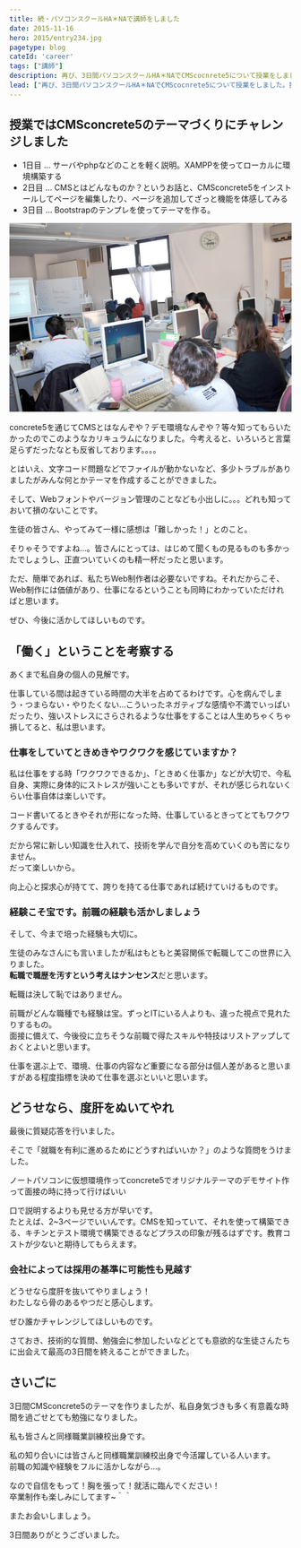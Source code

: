 ```yaml
---
title: 続・パソコンスクールHA＊NAで講師をしました
date: 2015-11-16
hero: 2015/entry234.jpg
pagetype: blog
cateId: 'career'
tags: ["講師"]
description: 再び、3日間パソコンスクールHA＊NAでCMScocnrete5について授業をしました。授業内容、想ったこと、感じた事をまとめます。
lead: ["再び、3日間パソコンスクールHA＊NAでCMScocnrete5について授業をしました。授業内容、想ったこと、感じた事をまとめます。"]
---
```

## 授業ではCMSconcrete5のテーマづくりにチャレンジしました

* 1日目 … サーバやphpなどのことを軽く説明。XAMPPを使ってローカルに環境構築する
* 2日目 … CMSとはどんなものか？というお話と、CMSconcrete5をインストールしてページを編集したり、ページを追加してざっと機能を体感してみる
* 3日目 … Bootstrapのテンプレを使ってテーマを作る。

![授業風景](./images/2015/entry234-1.jpg)

concrete5を通じてCMSとはなんぞや？デモ環境なんぞや？等々知ってもらいたかったのでこのようなカリキュラムになりました。今考えると、いろいろと言葉足らずだったなとも反省しております。。。。

とはいえ、文字コード問題などでファイルが動かないなど、多少トラブルがありましたがみんな何とかテーマを作成することができました。

そして、Webフォントやバージョン管理のことなども小出しに。。。どれも知っておいて損のないことです。

生徒の皆さん、やってみて一様に感想は「難しかった！」とのこと。

そりゃそうですよね…。皆さんにとっては、はじめて聞くもの見るものも多かったでしょうし、正直ついていくのも精一杯だったと思います。

ただ、簡単であれば、私たちWeb制作者は必要ないですね。それだからこそ、Web制作には価値があり、仕事になるということも同時にわかっていただければと思います。

ぜひ、今後に活かしてほしいものです。


## 「働く」ということを考察する
あくまで私自身の個人の見解です。

仕事している間は起きている時間の大半を占めてるわけです。心を病んでしまう・つまらない・やりたくない…こういったネガティブな感情や不満でいっぱいだったり、強いストレスにさらされるような仕事をすることは人生めちゃくちゃ損してると、私は思います。

### 仕事をしていてときめきやワクワクを感じていますか？

私は仕事をする時「ワクワクできるか」、「ときめく仕事か」などが大切で、今私自身、実際に身体的にストレスが強いことも多いですが、それが感じられないくらい仕事自体は楽しいです。

コード書いてるときやそれが形になった時、仕事しているときってとてもワクワクするんです。

だから常に新しい知識を仕入れて、技術を学んで自分を高めていくのも苦になりません。<br>
だって楽しいから。

向上心と探求心が持てて、誇りを持てる仕事であれば続けていけるものです。

### 経験こそ宝です。前職の経験も活かしましょう
そして、今まで培った経験も大切に。

生徒のみなさんにも言いましたが私はもともと美容関係で転職してこの世界に入りました。<br>
**転職で職歴を汚すという考えはナンセンス**だと思います。

転職は決して恥ではありません。

前職がどんな職種でも経験は宝。ずっとITにいる人よりも、違った視点で見れたりするもの。<br>
面接に備えて、今後役に立ちそうな前職で得たスキルや特技はリストアップしておくとよいと思います。

仕事を選ぶ上で、環境、仕事の内容など重要になる部分は個人差があると思いますがある程度指標を決めて仕事を選ぶといいと思います。

## どうせなら、度肝をぬいてやれ
最後に質疑応答を行いました。

そこで「就職を有利に進めるためにどうすればいいか？」のような質問をうけました。

ノートパソコンに仮想環境作ってconcrete5でオリジナルテーマのデモサイト作って面接の時に持って行けばいい

口で説明するよりも見せる方が早いです。<br>
たとえば、2~3ページでいいんです。CMSを知っていて、それを使って構築できる、キチンとテスト環境で構築できるなどプラスの印象が残るはずです。教育コストが少ないと期待してもらえます。

### 会社によっては採用の基準に可能性も見越す
どうせなら度肝を抜いてやりましょう！<br>
わたしなら骨のあるやつだと感心します。

ぜひ誰かチャレンジしてほしいものです。

さておき、技術的な質問、勉強会に参加したいなどとても意欲的な生徒さんたちに出会えて最高の3日間を終えることができました。

## さいごに
3日間CMSconcrete5のテーマを作りましたが、私自身気づきも多く有意義な時間を過ごせとても勉強になりました。

私も皆さんと同様職業訓練校出身です。

私の知り合いには皆さんと同様職業訓練校出身で今活躍している人います。<br>
前職の知識や経験をフルに活かしながら…。

なので自信をもって！胸を張って！就活に臨んでください！<br>
卒業制作も楽しみにしてます~＾＾

またお会いしましょう。

3日間ありがとうございました。
